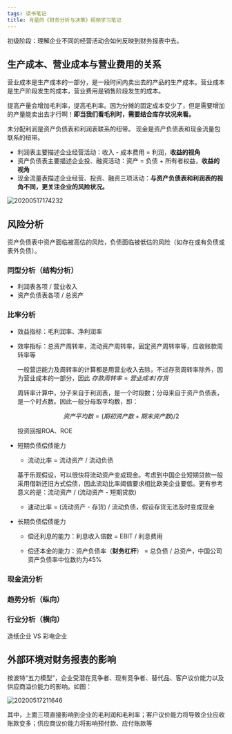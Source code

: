 ```yaml
---
tags: 读书笔记
title: 肖星的《财务分析与决策》视频学习笔记
---
```


初级阶段：理解企业不同的经营活动会如何反映到财务报表中去。

## 生产成本、营业成本与营业费用的关系

营业成本是生产成本的一部分，是一段时间内卖出去的产品的生产成本。营业成本是生产阶段发生的成本，营业费用是销售阶段发生的成本。

提高产量会增加毛利率，提高毛利率。因为分摊的固定成本变少了，但是需要增加的产量能卖出去才行啊！**即当我们看毛利时，需要结合库存状况来看。**

未分配利润是资产负债表和利润表联系的纽带。
现金是资产负债表和现金流量包联系的纽带。

- 利润表主要描述企业经营活动：收入 - 成本费用 = 利润，**收益的视角**
- 资产负债表主要描述企业投、融资活动：资产 = 负债 + 所有者权益，**收益的视角**
- 现金流量表描述企业经营、投资、融资三项活动：**与资产负债表和利润表的视角不同，更关注企业的风险状况。**

![20200517174232](https://netimages.oss-cn-beijing.aliyuncs.com/20200517174232.png)


## 风险分析

资产负债表中资产面临被高估的风险，负债面临被低估的风险（如存在或有负债或表外负债）。

### 同型分析（结构分析）

- 利润表各项 / 营业收入
- 资产负债表各项 / 总资产

### 比率分析

- 效益指标：毛利润率、净利润率

- 效率指标：总资产周转率，流动资产周转率，固定资产周转率等，应收账款周转率等

  一般营运能力及周转率的计算都是用营业收入去除，不过存货周转率除外，因为营业成本的一部分，因此 $存款周转率 = 营业成本 / 存货$

  周转率计算中，分子来自于利润表，是一个时段数；分母来自于资产负债表，是一个时点数。因此一般分母取平均数，即：

  $$
  资产平均数 = (期初资产数 + 期末资产数) / 2
  $$

  投资回报ROA、ROE

- 短期负债偿债能力

  - 流动比率 = 流动资产 / 流动负债
  
   基于乐观假设，可以很快将流动资产变成现金。考虑到中国企业短期贷款一般采用借新还旧方式偿债，因此流动比率阈值要求相比欧美企业要低。更有参考意义的是：流动资产 / (流动资产 - 短期贷款)

  - 速动比率 = (流动资产 - 存货) / 流动负债，假设存货无法及时变成现金

- 长期负债偿债能力

  - 偿还利息的能力：利息收入倍数 = EBIT / 利息费用

  - 偿还本金的能力：资产负债率（**财务杠杆**） = 总负债 / 总资产，中国公司资产负债率中位数约为45%

### 现金流分析



### 趋势分析（纵向）

### 行业分析（横向）

造纸企业 VS 彩电企业

## 外部环境对财务报表的影响

按波特“五力模型”，企业受潜在竞争者、现有竞争者、替代品、客户议价能力以及供应商溢价能力的影响。如图：

![20200517211646](https://netimages.oss-cn-beijing.aliyuncs.com/20200517211646.png)

其中，上面三项直接影响到企业的毛利润和毛利率；客户议价能力将导致企业应收账款变多；供应商议价能力将影响预付款、应付账款等